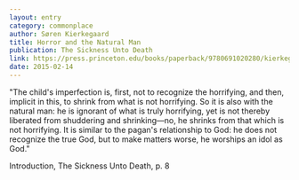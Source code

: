 ```yaml
---
layout: entry
category: commonplace
author: Søren Kierkegaard
title: Horror and the Natural Man
publication: The Sickness Unto Death
link: https://press.princeton.edu/books/paperback/9780691020280/kierkegaards-writings-xix-volume-19
date: 2015-02-14
---
```


"The child's imperfection is, first, not to recognize the horrifying, and then, implicit in this, to shrink from what is not horrifying. So it is also with the natural man: he is ignorant of what is truly horrifying, yet is not thereby liberated from shuddering and shrinking—no, he shrinks from that which is not horrifying. It is similar to the pagan's relationship to God: he does not recognize the true God, but to make matters worse, he worships an idol as God."

Introduction, The Sickness Unto Death, p. 8
